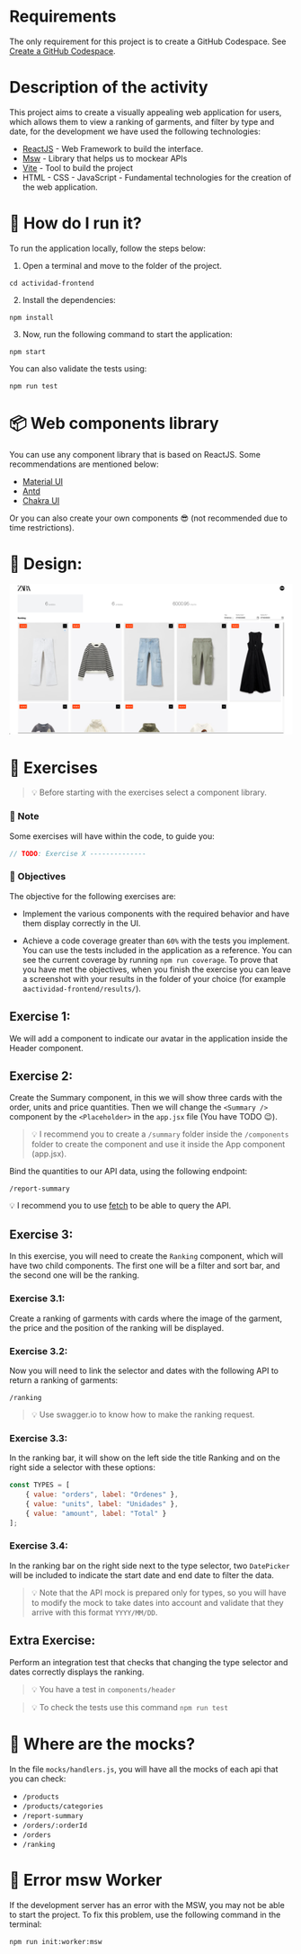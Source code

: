 # Requirements

The only requirement for this project is to create a GitHub Codespace. See [Create a GitHub Codespace](../README.md#3-create-a-github-codespace).

# Description of the activity

This project aims to create a visually appealing web application for users, which allows them to view a ranking of garments, and filter by type and date, for the development we have used the following technologies:

- [ReactJS](https://reactjs.org/) - Web Framework to build the interface.
- [Msw](https://mswjs.io/) - Library that helps us to mockear APIs
- [Vite](https://vitejs.dev/) - Tool to build the project
- HTML - CSS - JavaScript - Fundamental technologies for the creation of the web application.

# 🚀 How do I run it?

To run the application locally, follow the steps below:

1. Open a terminal and move to the folder of the project.

```shell
cd actividad-frontend
```

2. Install the dependencies:

```shell
npm install
```

3. Now, run the following command to start the application:

```shell
npm start
```

You can also validate the tests using:

```shell
npm run test
```

# 📦 Web components library
You can use any component library that is based on ReactJS. Some recommendations are mentioned below:

- [Material UI](https://mui.com/)
- [Antd](https://ant.design/)
- [Chakra UI](https://chakra-ui.com/)

Or you can also create your own components 😎 (not recommended due to time restrictions).

# 🗽 Design:

![Design](./design.png)

# 💪 Exercises

>💡 Before starting with the exercises select a component library.

### 📝 Note

Some exercises will have within the code, to guide you:

```js
// TODO: Exercise X --------------
```

### :dart: Objectives

The objective for the following exercises are:

* Implement the various components with the required behavior and have them display correctly in the UI.

* Achieve a code coverage greater than `60%` with the tests you implement. You can use the tests included in the application as a reference. You can see the current coverage by running `npm run coverage`.
To prove that you have met the objectives, when you finish the exercise you can leave a screenshot with your results in the folder of your choice (for example a`actividad-frontend/results/`).


## Exercise 1:

We will add a component to indicate our avatar in the application inside the Header component.

## Exercise 2:

Create the Summary component, in this we will show three cards with the order, units and price quantities.
Then we will change the `<Summary />` component by the `<Placeholder>` in the `app.jsx` file (You have TODO 😉).

>💡 I recommend you to create a  `/summary` folder inside the `/components` folder to create the component and use it inside the App component (app.jsx).

Bind the quantities to our API data, using the following endpoint:

```
/report-summary
```

💡 I recommend you to use [fetch](https://developer.mozilla.org/en-US/docs/Web/API/Fetch_API/Using_Fetch) to be able to query the API.

## Exercise 3:

In this exercise, you will need to create the `Ranking` component, which will have two child components. The first one will be a filter and sort bar, and the second one will be the ranking.

### Exercise 3.1:
Create a ranking of garments with cards where the image of the garment, the price and the position of the ranking will be displayed.

### Exercise 3.2:
Now you will need to link the selector and dates with the following API to return a ranking of garments:

```
/ranking
```


>💡 Use swagger.io to know how to make the ranking request.


### Exercise 3.3:
In the ranking bar, it will show on the left side the title Ranking and on the right side a selector with these options:

```js
const TYPES = [
    { value: "orders", label: "Ordenes" },
    { value: "units", label: "Unidades" },
    { value: "amount", label: "Total" }
];
```

### Exercise 3.4:
In the ranking bar on the right side next to the type selector, two `DatePicker` will be included to indicate the start date and end date to filter the data.


>💡 Note that the API mock is prepared only for types, so you will have to modify the mock to take dates into account and validate that they arrive with this format `YYYY/MM/DD`.

## Extra Exercise:

Perform an integration test that checks that changing the type selector and dates correctly displays the ranking.

>💡 You have a test in `components/header`

>💡 To check the tests use this command `npm run test`

# 🤔 Where are the mocks?

In the file `mocks/handlers.js`, you will have all the mocks of each api that you can check:

- `/products`
- `/products/categories`
- `/report-summary`
- `/orders/:orderId`
- `/orders`
- `/ranking`

# 🥺 Error msw Worker

If the development server has an error with the MSW, you may not be able to start the project. To fix this problem, use the following command in the terminal:

```shell
npm run init:worker:msw
```
